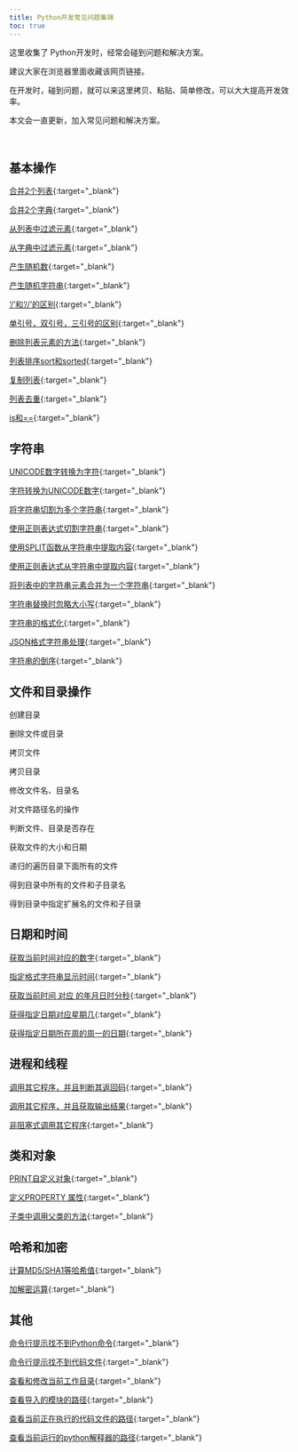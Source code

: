 ```yaml
---
title: Python开发常见问题集锦
toc: true
---
```


这里收集了 Python开发时，经常会碰到问题和解决方案。

建议大家在浏览器里面收藏该网页链接。

在开发时，碰到问题，就可以来这里拷贝、粘贴、简单修改，可以大大提高开发效率。

本文会一直更新，加入常见问题和解决方案。

<br>

<h2 id="基本操作"><a href="../basic/" target="_blank" style="text-decoration:none">基本操作</a></h2>

[合并2个列表](/doc/faq/python/basic/#%E5%90%88%E5%B9%B62%E4%B8%AA%E5%88%97%E8%A1%A8){:target="_blank"}

[合并2个字典](/doc/faq/python/basic/#%E5%90%88%E5%B9%B62%E4%B8%AA%E5%AD%97%E5%85%B8){:target="_blank"}

[从列表中过滤元素](/doc/faq/python/basic/#%E4%BB%8E%E5%88%97%E8%A1%A8%E4%B8%AD%E8%BF%87%E6%BB%A4%E5%85%83%E7%B4%A0){:target="_blank"}

[从字典中过滤元素](/doc/faq/python/basic/#%E4%BB%8E%E5%AD%97%E5%85%B8%E4%B8%AD%E8%BF%87%E6%BB%A4%E5%85%83%E7%B4%A0){:target="_blank"}

[产生随机数](/doc/faq/python/basic/#%E4%BA%A7%E7%94%9F%E9%9A%8F%E6%9C%BA%E6%95%B0){:target="_blank"}

[产生随机字符串](/doc/faq/python/basic/#%E4%BA%A7%E7%94%9F%E9%9A%8F%E6%9C%BA%E5%AD%97%E7%AC%A6%E4%B8%B2){:target="_blank"}

[‘/’和‘//’的区别](/doc/faq/python/basic/#和的区别){:target="_blank"}

[单引号，双引号，三引号的区别](/doc/faq/python/basic/#单引号双引号三引号的区别){:target="_blank"}

[删除列表元素的方法](/doc/faq/python/basic/#删除列表元素){:target="_blank"}

[列表排序sort和sorted](/doc/faq/python/basic/#列表排序sort和sorted){:target="_blank"}

[复制列表](/doc/faq/python/basic/#复制列表){:target="_blank"}

[列表去重](/doc/faq/python/basic/#列表去重){:target="_blank"}

[is和==](/doc/faq/python/basic/#isVS==){:target="_blank"}



<h2 id="字符串"><a href="../string/" target="_blank" style="text-decoration:none">字符串</a></h2>

[UNICODE数字转换为字符](/doc/faq/python/string/#unicode%E6%95%B0%E5%AD%97%E8%BD%AC%E6%8D%A2%E4%B8%BA%E5%AD%97%E7%AC%A6){:target="_blank"}

[字符转换为UNICODE数字](/doc/faq/python/string/#%E5%AD%97%E7%AC%A6%E8%BD%AC%E6%8D%A2%E4%B8%BAunicode%E6%95%B0%E5%AD%97){:target="_blank"}

[将字符串切割为多个字符串](/doc/faq/python/string/#%E5%B0%86%E5%AD%97%E7%AC%A6%E4%B8%B2%E5%88%87%E5%89%B2%E4%B8%BA%E5%A4%9A%E4%B8%AA%E5%AD%97%E7%AC%A6%E4%B8%B2){:target="_blank"}

[使用正则表达式切割字符串](/doc/faq/python/string/#%E4%BD%BF%E7%94%A8%E6%AD%A3%E5%88%99%E8%A1%A8%E8%BE%BE%E5%BC%8F%E5%88%87%E5%89%B2%E5%AD%97%E7%AC%A6%E4%B8%B2){:target="_blank"}

[使用SPLIT函数从字符串中提取内容](/doc/faq/python/string/#%E4%BD%BF%E7%94%A8split%E5%87%BD%E6%95%B0%E4%BB%8E%E5%AD%97%E7%AC%A6%E4%B8%B2%E4%B8%AD%E6%8F%90%E5%8F%96%E5%86%85%E5%AE%B9){:target="_blank"}

[使用正则表达式从字符串中提取内容](/doc/faq/python/string/#%E4%BD%BF%E7%94%A8%E6%AD%A3%E5%88%99%E8%A1%A8%E8%BE%BE%E5%BC%8F%E4%BB%8E%E5%AD%97%E7%AC%A6%E4%B8%B2%E4%B8%AD%E6%8F%90%E5%8F%96%E5%86%85%E5%AE%B9){:target="_blank"}

[将列表中的字符串元素合并为一个字符串](/doc/faq/python/string/#%E5%B0%86%E5%88%97%E8%A1%A8%E4%B8%AD%E7%9A%84%E5%AD%97%E7%AC%A6%E4%B8%B2%E5%85%83%E7%B4%A0%E5%90%88%E5%B9%B6%E4%B8%BA%E4%B8%80%E4%B8%AA%E5%AD%97%E7%AC%A6%E4%B8%B2){:target="_blank"}

[字符串替换时忽略大小写](/doc/faq/python/string/#%E5%AD%97%E7%AC%A6%E4%B8%B2%E6%9B%BF%E6%8D%A2%E6%97%B6%E5%BF%BD%E7%95%A5%E5%A4%A7%E5%B0%8F%E5%86%99){:target="_blank"}

[字符串的格式化](/doc/faq/python/string/#%E5%AD%97%E7%AC%A6%E4%B8%B2%E7%9A%84%E6%A0%BC%E5%BC%8F%E5%8C%96){:target="_blank"}

[JSON格式字符串处理](/doc/faq/python/string/#json%E6%A0%BC%E5%BC%8F%E5%AD%97%E7%AC%A6%E4%B8%B2%E5%A4%84%E7%90%86){:target="_blank"}

[字符串的倒序](/doc/faq/python/string/#字符串的倒序){:target="_blank"}



<h2 id="文件和目录操作"><a href="/doc/tutorial/python/level2/file_dir/" target="_blank" style="text-decoration:none">文件和目录操作</a></h2>

创建目录

删除文件或目录

拷贝文件

拷贝目录

修改文件名、目录名

对文件路径名的操作

判断文件、目录是否存在

获取文件的大小和日期

递归的遍历目录下面所有的文件

得到目录中所有的文件和子目录名

得到目录中指定扩展名的文件和子目录



<h2 id="日期和时间"><a href="../date_time/" target="_blank" style="text-decoration:none">日期和时间</a></h2>


[获取当前时间对应的数字](/doc/faq/python/date_time/#%E8%8E%B7%E5%8F%96%E5%BD%93%E5%89%8D%E6%97%B6%E9%97%B4%E5%AF%B9%E5%BA%94%E7%9A%84%E6%95%B0%E5%AD%97){:target="_blank"}

[指定格式字符串显示时间](/doc/faq/python/date_time/#%E6%8C%87%E5%AE%9A%E6%A0%BC%E5%BC%8F%E5%AD%97%E7%AC%A6%E4%B8%B2%E6%98%BE%E7%A4%BA%E6%97%B6%E9%97%B4){:target="_blank"}

[获取当前时间 对应 的年月日时分秒](/doc/faq/python/date_time/#%E8%8E%B7%E5%8F%96%E5%BD%93%E5%89%8D%E6%97%B6%E9%97%B4-%E5%AF%B9%E5%BA%94-%E7%9A%84%E5%B9%B4%E6%9C%88%E6%97%A5%E6%97%B6%E5%88%86%E7%A7%92){:target="_blank"}

[获得指定日期对应星期几](/doc/faq/python/date_time/#%E8%8E%B7%E5%BE%97%E6%8C%87%E5%AE%9A%E6%97%A5%E6%9C%9F%E5%AF%B9%E5%BA%94%E6%98%9F%E6%9C%9F%E5%87%A0){:target="_blank"}

[获得指定日期所在周的周一的日期](/doc/faq/python/date_time/#%E8%8E%B7%E5%BE%97%E6%8C%87%E5%AE%9A%E6%97%A5%E6%9C%9F%E6%89%80%E5%9C%A8%E5%91%A8%E7%9A%84%E5%91%A8%E4%B8%80%E7%9A%84%E6%97%A5%E6%9C%9F){:target="_blank"}



<h2 id="进程和线程"><a href="../process_thread/" target="_blank" style="text-decoration:none">进程和线程</a></h2>


[调用其它程序，并且判断其返回码](/doc/faq/python/process_thread/#%E8%B0%83%E7%94%A8%E5%85%B6%E5%AE%83%E7%A8%8B%E5%BA%8F%E5%B9%B6%E4%B8%94%E5%88%A4%E6%96%AD%E5%85%B6%E8%BF%94%E5%9B%9E%E7%A0%81){:target="_blank"}

[调用其它程序，并且获取输出结果](/doc/faq/python/process_thread/#%E8%B0%83%E7%94%A8%E5%85%B6%E5%AE%83%E7%A8%8B%E5%BA%8F%E5%B9%B6%E4%B8%94%E8%8E%B7%E5%8F%96%E8%BE%93%E5%87%BA%E7%BB%93%E6%9E%9C){:target="_blank"}

[非阻塞式调用其它程序](/doc/faq/python/process_thread/#%E9%9D%9E%E9%98%BB%E5%A1%9E%E5%BC%8F%E8%B0%83%E7%94%A8%E5%85%B6%E5%AE%83%E7%A8%8B%E5%BA%8F){:target="_blank"}



<h2 id="类和对象"><a href="../class/" target="_blank" style="text-decoration:none">类和对象</a></h2>

[PRINT自定义对象](/doc/faq/python/class/#print%E8%87%AA%E5%AE%9A%E4%B9%89%E5%AF%B9%E8%B1%A1){:target="_blank"}

[定义PROPERTY 属性](/doc/faq/python/class/#%E5%AE%9A%E4%B9%89property-%E5%B1%9E%E6%80%A7){:target="_blank"}

[子类中调用父类的方法](/doc/faq/python/class/#%E5%AD%90%E7%B1%BB%E4%B8%AD%E8%B0%83%E7%94%A8%E7%88%B6%E7%B1%BB%E7%9A%84%E6%96%B9%E6%B3%95){:target="_blank"}






<h2 id="哈希和加密"><a href="/doc/tutorial/python/level2/hash_encrypt/" target="_blank" style="text-decoration:none">哈希和加密</a></h2>

[计算MD5/SHA1等哈希值](/doc/tutorial/python/level2/hash_encrypt/#python%E8%AF%AD%E8%A8%80%E8%AE%A1%E7%AE%97%E5%93%88%E5%B8%8C%E5%80%BC){:target="_blank"}



[加解密运算](http://localhost:4000/doc/tutorial/python/level2/hash_encrypt/#python%E8%AF%AD%E8%A8%80%E5%8A%A0%E8%A7%A3%E5%AF%86){:target="_blank"}




<h2 id="其他"><a href="../others/" target="_blank" style="text-decoration:none">其他</a></h2>

[命令行提示找不到Python命令](/doc/faq/python/others/#%E8%BF%90%E8%A1%8Cpython%E7%A8%8B%E5%BA%8F%E6%8F%90%E7%A4%BA%E6%89%BE%E4%B8%8D%E5%88%B0python%E5%91%BD%E4%BB%A4){:target="_blank"}

[命令行提示找不到代码文件](/doc/faq/python/others/#%E8%BF%90%E8%A1%8Cpython%E7%A8%8B%E5%BA%8F%E6%8F%90%E7%A4%BA%E6%89%BE%E4%B8%8D%E5%88%B0%E4%BB%A3%E7%A0%81%E6%96%87%E4%BB%B6){:target="_blank"}


[查看和修改当前工作目录](/doc/faq/python/others/#%E6%9F%A5%E7%9C%8B%E5%92%8C%E4%BF%AE%E6%94%B9%E5%BD%93%E5%89%8D%E5%B7%A5%E4%BD%9C%E7%9B%AE%E5%BD%95){:target="_blank"}

[查看导入的模块的路径](/doc/faq/python/others/#%E6%9F%A5%E7%9C%8B%E5%AF%BC%E5%85%A5%E7%9A%84%E6%A8%A1%E5%9D%97%E7%9A%84%E8%B7%AF%E5%BE%84){:target="_blank"}

[查看当前正在执行的代码文件的路径](/doc/faq/python/others/#%E6%9F%A5%E7%9C%8B%E5%BD%93%E5%89%8D%E6%AD%A3%E5%9C%A8%E6%89%A7%E8%A1%8C%E7%9A%84%E4%BB%A3%E7%A0%81%E6%96%87%E4%BB%B6%E7%9A%84%E8%B7%AF%E5%BE%84){:target="_blank"}

[查看当前运行的python解释器的路径](/doc/faq/python/others/#%E6%9F%A5%E7%9C%8B%E5%BD%93%E5%89%8D%E8%BF%90%E8%A1%8C%E7%9A%84python%E8%A7%A3%E9%87%8A%E5%99%A8%E7%9A%84%E8%B7%AF%E5%BE%84){:target="_blank"}
